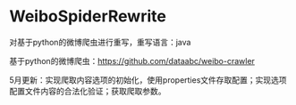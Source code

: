# WeiboSpiderRewrite
对基于python的微博爬虫进行重写，重写语言：java

基于python的微博爬虫：https://github.com/dataabc/weibo-crawler

5月更新：实现爬取内容选项的初始化，使用properties文件存取配置；实现选项配置文件内容的合法化验证；获取爬取参数。
